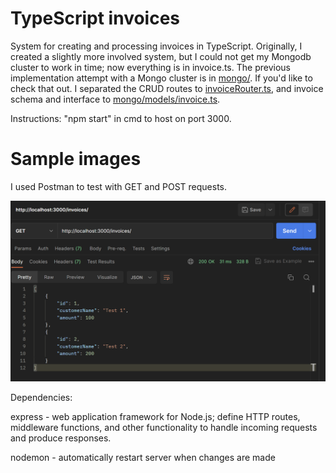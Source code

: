 # TypeScript invoices
System for creating and processing invoices in TypeScript. Originally, I created a slightly more involved system, but I could not get my Mongodb cluster to work in time; now everything is in invoice.ts. The previous implementation attempt with a Mongo cluster is in [mongo/](mongo/). If you'd like to check that out. I separated the CRUD routes to [invoiceRouter.ts](mongo/routees/invoiceRouter.ts/), and invoice schema and interface to [mongo/models/invoice.ts](mongo/models/invoice.ts/).

Instructions:
"npm start" in cmd to host on port 3000.

# Sample images
I used Postman to test with GET and POST requests.

![GET request, tested through Postman Desktop](images/GET_request.png)

Dependencies:

express - web application framework for Node.js; define HTTP routes, middleware functions, and other functionality to handle incoming requests and produce responses.

nodemon - automatically restart server when changes are made

<!-- mongoose -  schema/data definition, model creation for interfacing with data, validating data

body-parser - middleware to extract the payload of an HTTP request (typically encoded in JSON, URL-encoded or as a form data) and parses it into a JS object -->

